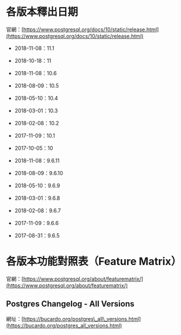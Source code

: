 # 各版本釋出日期

官網：[https://www.postgresql.org/docs/10/static/release.html](https://www.postgresql.org/docs/10/static/release.html)

* 2018-11-08：11.1
* 2018-10-18：11

* 2018-11-08：10.6
* 2018-08-09：10.5
* 2018-05-10：10.4
* 2018-03-01：10.3
* 2018-02-08：10.2
* 2017-11-09：10.1
* 2017-10-05：10

* 2018-11-08：9.6.11
* 2018-08-09：9.6.10
* 2018-05-10：9.6.9
* 2018-03-01：9.6.8
* 2018-02-08：9.6.7
* 2017-11-09：9.6.6
* 2017-08-31：9.6.5

# 各版本功能對照表（Feature Matrix）

官網：[https://www.postgresql.org/about/featurematrix/](https://www.postgresql.org/about/featurematrix/)

## Postgres Changelog - All Versions

網址：[https://bucardo.org/postgres\_all\_versions.html](https://bucardo.org/postgres_all_versions.html)

